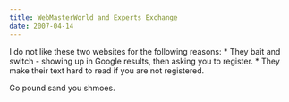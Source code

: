 ```yaml
---
title: WebMasterWorld and Experts Exchange
date: 2007-04-14
---
```

I do not like these two websites for the following reasons: * They bait and switch - showing up in Google results, then asking you to register. * They make their text hard to read if you are not registered.

Go pound sand you shmoes.

